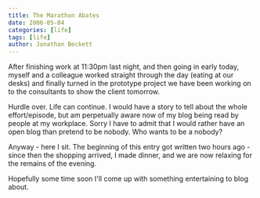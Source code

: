 ```yaml
---
title: The Marathon Abates
date: 2006-05-04
categories: [life]
tags: [life]
author: Jonathan Beckett
---
```


After finishing work at 11:30pm last night, and then going in early today, myself and a colleague worked straight through the day (eating at our desks) and finally turned in the prototype project we have been working on to the consultants to show the client tomorrow.

Hurdle over. Life can continue. I would have a story to tell about the whole effort/episode, but am perpetually aware now of my blog being read by people at my workplace. Sorry  I have to admit that I would rather have an open blog than pretend to be nobody. Who wants to be a nobody?

Anyway - here I sit. The beginning of this entry got written two hours ago - since then the shopping arrived, I made dinner, and we are now relaxing for the remains of the evening.

Hopefully some time soon I'll come up with something entertaining to blog about.